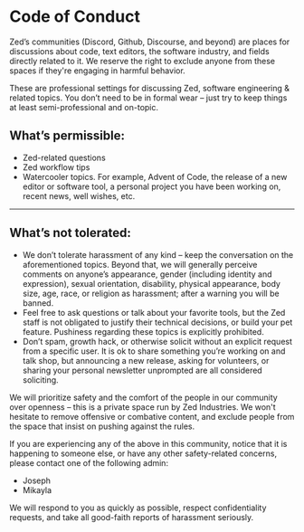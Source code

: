 # Code of Conduct

Zed’s communities (Discord, Github, Discourse, and beyond) are places for discussions about code, text editors, the software industry, and fields directly related to it. We reserve the right to exclude anyone from these spaces if they're engaging in harmful behavior.

These are professional settings for discussing Zed, software engineering & related topics. You don’t need to be in formal wear – just try to keep things at least semi-professional and on-topic.

## What’s permissible:
- Zed-related questions
- Zed workflow tips
- Watercooler topics. For example, Advent of Code, the release of a new editor or software tool, a personal project you have been working on, recent news, well wishes, etc.

---

## What’s not tolerated:

- We don’t tolerate harassment of any kind – keep the conversation on the aforementioned topics.  Beyond that, we will generally perceive comments on anyone’s appearance, gender (including identity and expression), sexual orientation, disability, physical appearance, body size, age, race, or religion as harassment; after a warning you will be banned.
- Feel free to ask questions or talk about your favorite tools, but the Zed staff is not obligated to justify their technical decisions, or build your pet feature. Pushiness regarding these topics is explicitly prohibited.
- Don’t spam, growth hack, or otherwise solicit without an explicit request from a specific user. It is ok to share something you’re working on and talk shop, but announcing a new release, asking for volunteers, or sharing your personal newsletter unprompted are all considered soliciting.

We will prioritize safety and the comfort of the people in our community over openness – this is a private space run by Zed Industries. We won't hesitate to remove offensive or combative content, and exclude people from the space that insist on pushing against the rules.

If you are experiencing any of the above in this community, notice that it is happening to someone else, or have any other safety-related concerns, please contact one of the following admin: 

- Joseph
- Mikayla

We will respond to you as quickly as possible, respect confidentiality requests, and take all good-faith reports of harassment seriously.
